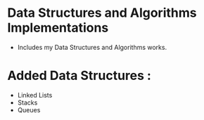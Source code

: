 # Data Structures and Algorithms Implementations
+ Includes my Data Structures and Algorithms works.

# Added Data Structures : 
+ Linked Lists
+ Stacks
+ Queues
